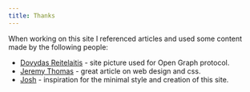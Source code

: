 ```yaml
---
title: Thanks
---
```


[Dovydas Reitelaitis]: https://www.instagram.com/reitelaitis "Dovydas Reitelaitis instagram page"
[Jeremy Thomas]: https://jgthms.com/web-design-in-4-minutes/ "Jeremy Thomas article on Web Design"
[Josh]: https://jrl.ninja "Josh's webpage"

When working on this site I referenced articles and used some content made by the following people:
- [Dovydas Reitelaitis] - site picture used for Open Graph protocol.
- [Jeremy Thomas] - great article on web design and css.
- [Josh] - inspiration for the minimal style and creation of this site.

